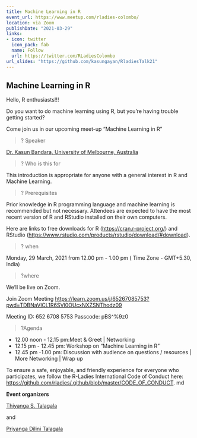 ```yaml
---
title: Machine Learning in R
event_url: https://www.meetup.com/rladies-colombo/
location: via Zoom
publishDate: "2021-03-29"
links:
- icon: twitter
  icon_pack: fab
  name: Follow
  url: https://twitter.com/RLadiesColombo
url_slides: "https://github.com/kasungayan/RladiesTalk21"
---
```


## Machine Learning in R

Hello, R enthusiasts!!!

Do you want to do machine learning using R, but you’re having trouble getting started?

Come join us in our upcoming meet-up “Machine Learning in R”

> ? Speaker

[Dr. Kasun Bandara, University of Melbourne, Australia]()

>? Who is this for

This introduction is appropriate for anyone with a general interest in R and Machine Learning.

> ? Prerequisites

Prior knowledge in R programming language and machine learning is recommended but not necessary. Attendees are expected to have the most recent version of R and RStudio installed on their own computers.

Here are links to free downloads for R (https://cran.r-project.org/) and RStudio (https://www.rstudio.com/products/rstudio/download/#download).

> ? when

Monday, 29 March, 2021 from 12.00 pm - 1.00 pm ( Time Zone - GMT+5.30, India)

> ?where

We’ll be live on Zoom.

Join Zoom Meeting
https://learn.zoom.us/j/65267085753?pwd=TDBNaVlCL1R6SVl0OUcxNXZSNThodz09

Meeting ID: 652 6708 5753
Passcode: pBS^%9z0

> ?Agenda

- 12.00 noon - 12.15 pm:Meet & Greet | Networking
- 12.15 pm - 12.45 pm: Workshop on “Machine Learning in R”
- 12.45 pm -1.00 pm: Discussion with audience on questions / resources | More Networking | Wrap up

To ensure a safe, enjoyable, and friendly experience for everyone who participates, we follow the R-Ladies International Code of Conduct here: https://github.com/rladies/.github/blob/master/CODE_OF_CONDUCT. md

**Event organizers**

[Thiyanga S. Talagala](https://thiyanga.netlify.app/)

and

[Priyanga Dilini Talagala](https://prital.netlify.app/)
